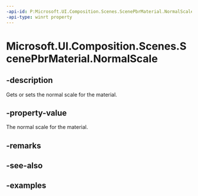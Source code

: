 ```yaml
---
-api-id: P:Microsoft.UI.Composition.Scenes.ScenePbrMaterial.NormalScale
-api-type: winrt property
---
```


<!-- Property syntax.
public float NormalScale { get;  set; }
-->

# Microsoft.UI.Composition.Scenes.ScenePbrMaterial.NormalScale

## -description

Gets or sets the normal scale for the material.

## -property-value

The normal scale for the material.

## -remarks

## -see-also

## -examples

